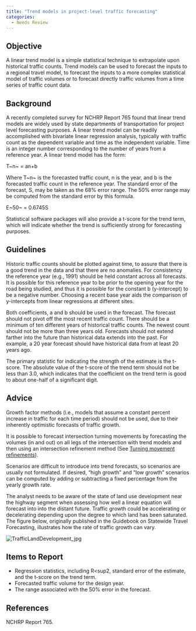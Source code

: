 ```yaml
---
title: "Trend models in project-level traffic forecasting"
categories:
  - Needs Review
---
```


Objective
---------

A linear trend model is a simple statistical technique to extrapolate upon historical traffic counts. Trend models can be used to forecast the inputs to a regional travel model, to forecast the inputs to a more complex statistical model of traffic volumes or to forecast directly traffic volumes from a time series of traffic count data.

Background
----------

A recently completed survey for NCHRP Report 765 found that linear trend models are widely used by state departments of transportation for project level forecasting purposes. A linear trend model can be readily accomplished with bivariate linear regression analysis, typically with traffic count as the dependent variable and time as the independent variable. Time is an integer number corresponding to the number of years from a reference year. A linear trend model has the form:

T~n~ = an+b

Where T~n~ is the forecasted traffic count, n is the year, and b is the forecasted traffic count in the reference year.
The standard error of the forecast, S, may be taken as the 68% error range. The 50% error range may be computed from the standard error by this formula.

E~50~ = 0.6745S

Statistical software packages will also provide a t-score for the trend term, which will indicate whether the trend is sufficiently strong for forecasting purposes.

Guidelines
----------

Historic traffic counts should be plotted against time, to assure that there is a good trend in the data and that there are no anomalies.
For consistency the reference year (e.g., 1991) should be held constant across all forecasts. It is possible for this reference year to be prior to the opening year for the road being studied, and thus it is possible for the constant b (y-intercept) to be a negative number. Choosing a recent base year aids the comparison of y-intercepts from linear regressions at different sites.

Both coefficients, a and b should be used in the forecast. The forecast should not pivot off the most recent traffic count.
There should be a minimum of ten different years of historical traffic counts. The newest count should not be more than three years old. Forecasts should not extend farther into the future than historical data extends into the past. For example, a 20 year forecast should have historical data from at least 20 years ago.

The primary statistic for indicating the strength of the estimate is the t-score. The absolute value of the t-score of the trend term should not be less than 3.0, which indicates that the coefficient on the trend term is good to about one-half of a significant digit.

Advice
------

Growth factor methods (i.e., models that assume a constant percent increase in traffic for each time period) should not be used, due to their inherently optimistic forecasts of traffic growth.

It is possible to forecast intersection turning movements by forecasting the volumes (in and out) on all legs of the intersection with trend models and then using an intersection refinement method (See [Turning movement refinements](Turning_movement_refinements_in_project_level_traffic_forecasting)).

Scenarios are difficult to introduce into trend forecasts, so scenarios are usually not formulated. If desired, “high growth” and “low growth” scenarios can be computed by adding or subtracting a fixed percentage from the yearly growth rate.

The analyst needs to be aware of the state of land use development near the highway segment when assessing how well a linear equation will forecast into into the distant future. Traffic growth could be accelerating or decelerating depending upon the degree to which land has been saturated. The figure below, originally published in the Guidebook on Statewide Travel Forecasting, illustrates how the rate of traffic growth can vary.

![](TrafficLandDevelopment_jpg "TrafficLandDevelopment_jpg")

Items to Report
---------------

-   Regression statistics, including R<sup2</sup>, standard error of the estimate, and the t-score on the trend term.
-   Forecasted traffic volume for the design year.
-   The range associated with the 50% error in the forecast.

References
----------

NCHRP Report 765.


